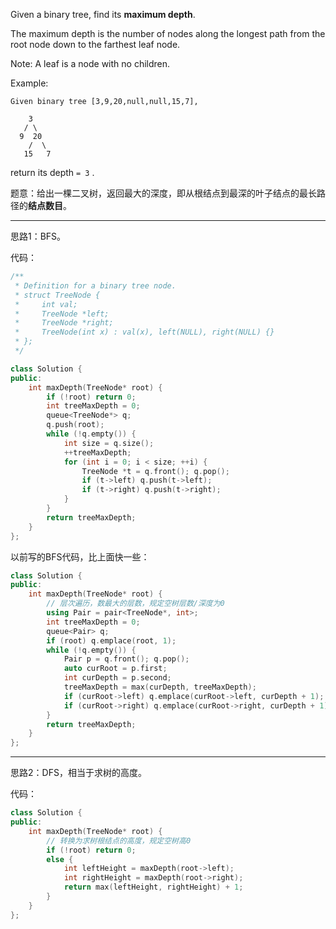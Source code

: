 Given a binary tree, find its **maximum depth**.

The maximum depth is the number of nodes along the longest path from the root node down to the farthest leaf node.

Note: A leaf is a node with no children.

Example:
```clike
Given binary tree [3,9,20,null,null,15,7],

    3
   / \
  9  20
    /  \
   15   7
```

return its depth `= 3` .

题意：给出一棵二叉树，返回最大的深度，即从根结点到最深的叶子结点的最长路径的**结点数目**。

---
思路1：BFS。

代码：
```cpp
/**
 * Definition for a binary tree node.
 * struct TreeNode {
 *     int val;
 *     TreeNode *left;
 *     TreeNode *right;
 *     TreeNode(int x) : val(x), left(NULL), right(NULL) {}
 * };
 */

class Solution {
public:
    int maxDepth(TreeNode* root) {
        if (!root) return 0;
        int treeMaxDepth = 0;
        queue<TreeNode*> q;
        q.push(root);
        while (!q.empty()) {
            int size = q.size();
            ++treeMaxDepth;
            for (int i = 0; i < size; ++i) {
                TreeNode *t = q.front(); q.pop();
                if (t->left) q.push(t->left);
                if (t->right) q.push(t->right);
            }
        }
        return treeMaxDepth;
    }
};
```
以前写的BFS代码，比上面快一些：
```cpp
class Solution {
public:
    int maxDepth(TreeNode* root) {
        // 层次遍历，数最大的层数，规定空树层数/深度为0   
        using Pair = pair<TreeNode*, int>;
        int treeMaxDepth = 0;
        queue<Pair> q;
        if (root) q.emplace(root, 1);
        while (!q.empty()) {
            Pair p = q.front(); q.pop();
            auto curRoot = p.first;
            int curDepth = p.second;
            treeMaxDepth = max(curDepth, treeMaxDepth); 
            if (curRoot->left) q.emplace(curRoot->left, curDepth + 1);
            if (curRoot->right) q.emplace(curRoot->right, curDepth + 1);
        }
        return treeMaxDepth; 
    }
};
```
---

思路2：DFS，相当于求树的高度。

代码：
```cpp
class Solution {
public:
    int maxDepth(TreeNode* root) {
        // 转换为求树根结点的高度，规定空树高0
        if (!root) return 0;
        else {
            int leftHeight = maxDepth(root->left);
            int rightHeight = maxDepth(root->right);
            return max(leftHeight, rightHeight) + 1;
        } 
    }
};
```


